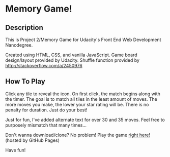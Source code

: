 # Memory Game!

## Description

This is Project 2/Memory Game for Udacity's Front End Web Development Nanodegree.

Created using HTML, CSS, and vanilla JavaScript. Game board design/layout provided by Udacity. Shuffle function provided by http://stackoverflow.com/a/2450976

## How To Play

Click any tile to reveal the icon. On first click, the match begins along with the timer. The goal is to match all tiles in the least amount of moves. The more moves you make, the lower your star rating will be. There is no penalty for duration. Just do your best!

Just for fun, I've added alternate text for over 30 and 35 moves. Feel free to purposely mismatch that many times...

Don't wanna download/clone? No problem! Play the game [right here!](https://j159.github.io/memory-game/) (hosted by GitHub Pages)

Have fun!
